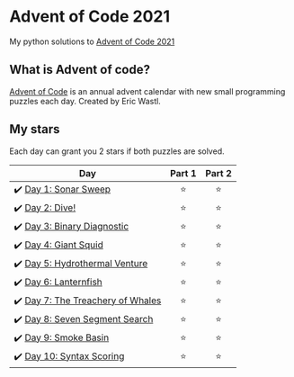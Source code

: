 # Advent of Code 2021
My python solutions to [Advent of Code 2021](https://adventofcode.com/2021)

## What is Advent of code?
[Advent of Code](https://adventofcode.com/) is an annual advent calendar with new small programming puzzles each day. Created by Eric Wastl.

## My stars
Each day can grant you 2 stars if both puzzles are solved. 

| Day | Part 1 | Part 2 |
|---|:----:|:---:|
|✔️ [Day 1: Sonar Sweep](01) | ⭐️ | ⭐️ |
|✔️ [Day 2: Dive!](02) | ⭐️ | ⭐️ |
|✔️ [Day 3: Binary Diagnostic](03) | ⭐️ | ⭐️ |
|✔️ [Day 4: Giant Squid](04) | ⭐️ | ⭐️ |
|✔️ [Day 5: Hydrothermal Venture](05) | ⭐️ | ⭐️ |
|✔️ [Day 6: Lanternfish](06) | ⭐️ | ⭐️ |
|✔️ [Day 7: The Treachery of Whales](07) | ⭐️ | ⭐️ |
|✔️ [Day 8: Seven Segment Search](08) | ⭐️ | ⭐️ |
|✔️ [Day 9: Smoke Basin](09) | ⭐️ | ⭐️ |
|✔️ [Day 10: Syntax Scoring](10) | ⭐️ | ⭐️ |
